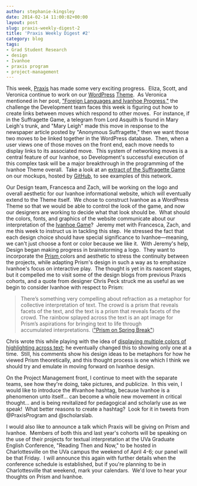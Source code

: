 ```yaml
---
author: stephanie-kingsley
date: 2014-02-14 11:00:02+00:00
layout: post
slug: praxis-weekly-digest-2
title: 'Praxis Weekly Digest #2'
category: blog
tags:
- Grad Student Research
- design
- Ivanhoe
- praxis program
- project-management
---
```


This week, [Praxis](http://praxis.scholarslab.org/) has made some very exciting progress.  Eliza, Scott, and Veronica continue to work on our [WordPress](http://wordpress.org/) [Theme](http://wordpress.org/themes/).  As Veronica mentioned in her post, ["Foreign Languages and Ivanhoe Progress,"](http://www.scholarslab.org/grad-student-research/foreign-languages-and-ivanhoe-progress/) the challenge the Development team faces this week is figuring out how to create links between moves which respond to other moves.  For instance, if in the Suffragette Game, a telegram from Lord Asquith is found in Mary Leigh's trunk, and "Mary Leigh" made this move in response to the newspaper article posted by "Anonymous Suffragette," then we want those two moves to be linked together in the WordPress database.  Then, when a user views one of those moves on the front end, each move needs to display links to its associated move.  This system of networking moves is a central feature of our Ivanhoe, so Development's successful execution of this complex task will be a major breakthrough in the programming of the Ivanhoe Theme overall.  Take a look at an [extract of the Suffragette Game](http://scholarslab.github.io/ivanhoe-mockups/game.html) on our mockups, hosted by [GitHub](https://github.com/), to see examples of this network.

Our Design team, Francesca and Zach, will be working on the logo and overall aesthetic for our Ivanhoe informational website, which will eventually extend to the Theme itself.  We chose to construct Ivanhoe as a WordPress Theme so that we would be able to control the look of the game, and now our designers are working to decide what that look should be.  What should the colors, fonts, and graphics of the website communicate about our interpretation of the [Ivanhoe Game](http://www.ivanhoegame.org/?page_id=21)?  Jeremy met with Francesca, Zach, and me this week to instruct us in tackling this step.  He stressed the fact that each design choice should have special significance to Ivanhoe&mdash;meaning, we can't just choose a font or color because we like it.  With Jeremy's help, Design began making progress in brainstorming a logo.  They want to incorporate the [Prism ](http://prism.scholarslab.org/)colors and aesthetic to stress the continuity between the projects, while adapting Prism's design in such a way as to emphasize Ivanhoe's focus on interactive play.  The thought is yet in its nascent stages, but it compelled me to visit some of the design blogs from previous Praxis cohorts, and a quote from designer Chris Peck struck me as useful as we begin to consider Ivanhoe with respect to Prism:


> There’s something very compelling about refraction as a metaphor for collective interpretation of text. The crowd is a prism that reveals facets of the text, and the text is a prism that reveals facets of the crowd. The rainbow splayed across the text is an apt image for Prism’s aspirations for bringing text to life through accumulated interpretations. (["Prism on Spring Break"](http://www.scholarslab.org/research-and-development/prism-on-spring-break/))


Chris wrote this while playing with the idea of [displaying multiple colors of highlighting across text](http://www.scholarslab.org/grad-student-research/gradient-highlights/); he eventually changed this to showing only one at a time.  Still, his comments show his design ideas to be metaphors for how he viewed Prism theoretically, and this thought process is one which I think we should try and emulate in moving forward on Ivanhoe design.

On the Project Management front, I continue to meet with the separate teams, see how they're doing, take pictures, and publicize.  In this vein, I would like to introduce the #Ivanhoe hashtag, because Ivanhoe is a phenomenon unto itself... can become a whole new movement in critical thought... and is being revitalized for pedagogical and scholarly use as we speak!  What better reasons to create a hashtag?  Look for it in tweets from @PraxisProgram and @scholarslab.

I would also like to announce a talk which Praxis will be giving on Prism and Ivanhoe.  Members of both this and last year's cohorts will be speaking on the use of their projects for textual interpretation at the UVa Graduate English Conference, "Reading Then and Now," to be hosted in Charlottesville on the UVa campus the weekend of April 4-6; our panel will be that Friday.  I will announce this again with further details when the conference schedule is established, but if you're planning to be in Charlottesville that weekend, mark your calendars.  We'd love to hear your thoughts on Prism and Ivanhoe.
